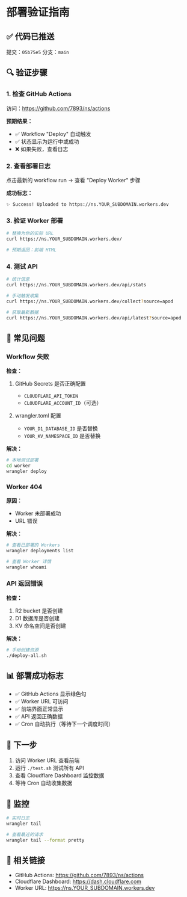 # 部署验证指南

## ✅ 代码已推送

提交：`05b75e5`
分支：`main`

## 🔍 验证步骤

### 1. 检查 GitHub Actions

访问：https://github.com/7893/ns/actions

**预期结果：**
- ✅ Workflow "Deploy" 自动触发
- ✅ 状态显示为运行中或成功
- ❌ 如果失败，查看日志

### 2. 查看部署日志

点击最新的 workflow run → 查看 "Deploy Worker" 步骤

**成功标志：**
```
✨ Success! Uploaded to https://ns.YOUR_SUBDOMAIN.workers.dev
```

### 3. 验证 Worker 部署

```bash
# 替换为你的实际 URL
curl https://ns.YOUR_SUBDOMAIN.workers.dev/

# 预期返回：前端 HTML
```

### 4. 测试 API

```bash
# 统计信息
curl https://ns.YOUR_SUBDOMAIN.workers.dev/api/stats

# 手动触发收集
curl https://ns.YOUR_SUBDOMAIN.workers.dev/collect?source=apod

# 获取最新数据
curl https://ns.YOUR_SUBDOMAIN.workers.dev/api/latest?source=apod
```

## 🚨 常见问题

### Workflow 失败

**检查：**
1. GitHub Secrets 是否正确配置
   - `CLOUDFLARE_API_TOKEN`
   - `CLOUDFLARE_ACCOUNT_ID`（可选）

2. wrangler.toml 配置
   - `YOUR_D1_DATABASE_ID` 是否替换
   - `YOUR_KV_NAMESPACE_ID` 是否替换

**解决：**
```bash
# 本地测试部署
cd worker
wrangler deploy
```

### Worker 404

**原因：**
- Worker 未部署成功
- URL 错误

**解决：**
```bash
# 查看已部署的 Workers
wrangler deployments list

# 查看 Worker 详情
wrangler whoami
```

### API 返回错误

**检查：**
1. R2 bucket 是否创建
2. D1 数据库是否创建
3. KV 命名空间是否创建

**解决：**
```bash
# 手动创建资源
./deploy-all.sh
```

## 📊 部署成功标志

- ✅ GitHub Actions 显示绿色勾
- ✅ Worker URL 可访问
- ✅ 前端界面正常显示
- ✅ API 返回正确数据
- ✅ Cron 自动执行（等待下一个调度时间）

## 🎉 下一步

1. 访问 Worker URL 查看前端
2. 运行 `./test.sh` 测试所有 API
3. 查看 Cloudflare Dashboard 监控数据
4. 等待 Cron 自动收集数据

## 📝 监控

```bash
# 实时日志
wrangler tail

# 查看最近的请求
wrangler tail --format pretty
```

## 🔗 相关链接

- GitHub Actions: https://github.com/7893/ns/actions
- Cloudflare Dashboard: https://dash.cloudflare.com
- Worker URL: https://ns.YOUR_SUBDOMAIN.workers.dev
